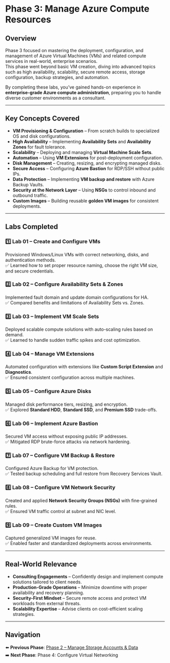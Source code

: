 # Phase 3: Manage Azure Compute Resources

## Overview
Phase 3 focused on mastering the deployment, configuration, and management of Azure Virtual Machines (VMs) and related compute services in real-world, enterprise scenarios.  
This phase went beyond basic VM creation, diving into advanced topics such as high availability, scalability, secure remote access, storage configuration, backup strategies, and automation.

By completing these labs, you’ve gained hands-on experience in **enterprise-grade Azure compute administration**, preparing you to handle diverse customer environments as a consultant.

---

## Key Concepts Covered
- **VM Provisioning & Configuration** – From scratch builds to specialized OS and disk configurations.
- **High Availability** – Implementing **Availability Sets** and **Availability Zones** for fault tolerance.
- **Scalability** – Deploying and managing **Virtual Machine Scale Sets**.
- **Automation** – Using **VM Extensions** for post-deployment configuration.
- **Disk Management** – Creating, resizing, and encrypting managed disks.
- **Secure Access** – Configuring **Azure Bastion** for RDP/SSH without public IPs.
- **Data Protection** – Implementing **VM backup and restore** with Azure Backup Vaults.
- **Security at the Network Layer** – Using **NSGs** to control inbound and outbound traffic.
- **Custom Images** – Building reusable **golden VM images** for consistent deployments.

---

## Labs Completed

### 1️⃣ Lab 01 – Create and Configure VMs  
Provisioned Windows/Linux VMs with correct networking, disks, and authentication methods.  
✅ Learned how to set proper resource naming, choose the right VM size, and secure credentials.

### 2️⃣ Lab 02 – Configure Availability Sets & Zones  
Implemented fault domain and update domain configurations for HA.  
✅ Compared benefits and limitations of Availability Sets vs. Zones.

### 3️⃣ Lab 03 – Implement VM Scale Sets  
Deployed scalable compute solutions with auto-scaling rules based on demand.  
✅ Learned to handle sudden traffic spikes and cost optimization.

### 4️⃣ Lab 04 – Manage VM Extensions  
Automated configuration with extensions like **Custom Script Extension** and **Diagnostics**.  
✅ Ensured consistent configuration across multiple machines.

### 5️⃣ Lab 05 – Configure Azure Disks  
Managed disk performance tiers, resizing, and encryption.  
✅ Explored **Standard HDD**, **Standard SSD**, and **Premium SSD** trade-offs.

### 6️⃣ Lab 06 – Implement Azure Bastion  
Secured VM access without exposing public IP addresses.  
✅ Mitigated RDP brute-force attacks via network hardening.

### 7️⃣ Lab 07 – Configure VM Backup & Restore  
Configured Azure Backup for VM protection.  
✅ Tested backup scheduling and full restore from Recovery Services Vault.

### 8️⃣ Lab 08 – Configure VM Network Security  
Created and applied **Network Security Groups (NSGs)** with fine-grained rules.  
✅ Ensured VM traffic control at subnet and NIC level.

### 9️⃣ Lab 09 – Create Custom VM Images  
Captured generalized VM images for reuse.  
✅ Enabled faster and standardized deployments across environments.

---

## Real-World Relevance
- **Consulting Engagements** – Confidently design and implement compute solutions tailored to client needs.
- **Production-Grade Operations** – Minimize downtime with proper availability and recovery planning.
- **Security-First Mindset** – Secure remote access and protect VM workloads from external threats.
- **Scalability Expertise** – Advise clients on cost-efficient scaling strategies.

---

## Navigation
⬅️ **Previous Phase**: [Phase 2 – Manage Storage Accounts & Data](../Phase2-Manage-Storage)  
➡️ **Next Phase**: Phase 4: Configure Virtual Networking
